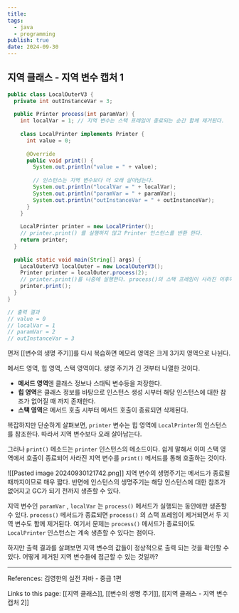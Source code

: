 ```yaml
---
title: 
tags:
  - java
  - programming
publish: true
date: 2024-09-30
---
```


## 지역 클래스 - 지역 변수 캡처 1
```java title="LocalOuterV3.java"
public class LocalOuterV3 {  
  private int outInstanceVar = 3;  
  
  public Printer process(int paramVar) {  
    int localVar = 1; // 지역 변수는 스택 프레임이 종료되는 순간 함께 제거된다.  
  
    class LocalPrinter implements Printer {  
      int value = 0;  
  
      @Override  
      public void print() {  
        System.out.println("value = " + value);  
  
        // 인스턴스는 지역 변수보다 더 오래 살아남는다.  
        System.out.println("localVar = " + localVar);  
        System.out.println("paramVar = " + paramVar);  
        System.out.println("outInstanceVar = " + outInstanceVar);  
      }  
    }  
  
    LocalPrinter printer = new LocalPrinter();  
    // printer.print() 를 실행하지 않고 Printer 인스턴스를 반환 한다.  
    return printer;  
  }  
  
  public static void main(String[] args) {  
    LocalOuterV3 localOuter = new LocalOuterV3();  
    Printer printer = localOuter.process(2);  
    // printer.print()를 나중에 실행한다. process()의 스택 프레임이 사라진 이후에 실행  
    printer.print();  
  }  
}

// 출력 결과
// value = 0
// localVar = 1
// paramVar = 2
// outInstanceVar = 3
```

먼저 [[변수의 생명 주기]]를 다시 복습하면 메모리 영역은 크게 3가지 영역으로 나뉜다.

메서드 영역, 힙 영역, 스택 영역이다. 생명 주기가 긴 것부터 나열한 것이다. 

- **메서드 영역**엔 클래스 정보나 스태틱 변수등을 저장한다.
- **힙 영역**은 클래스 정보를 바탕으로 인스턴스 생성 시부터 해당 인스턴스에 대한 참조가 없어질 때 까지 존재한다.
- **스택 영역**은 메서드 호출 시부터 메서드 호출이 종료되면 삭제된다.

복잡하지만 단순하게 살펴보면, `printer` 변수는 힙 영역에 `LocalPrinter`의 인스턴스를 참조한다. 따라서 지역 변수보다 오래 살아남는다.

그러나 `print()` 메소드는 `printer` 인스턴스의 메소드이다. 쉽게 말해서 이미 스택 영역에서 호출이 종료되어 사라진 지역 변수를 `print()` 메서드를 통해 호출하는 것이다.

![[Pasted image 20240930121742.png]]
지역 변수의 생명주기는 메서드가 종료될 때까지이므로 매우 짧다. 반면에 인스턴스의 생명주기는 해당 인스턴스에 대한 참조가 없어지고 GC가 되기 전까지 생존할 수 있다.

지역 변수인 `paramVar` , `localVar` 는 `process()` 메서드가 실행되는 동안에만 생존할 수 있다. `process()` 메서드가 종료되면 `process()` 의 스택 프레임이 제거되면서 두 지역 변수도 함께 제거된다. 여기서 문제는 `process()` 메서드가 종료되어도 `LocalPrinter` 인스턴스는 계속 생존할 수 있다는 점이다.

하지만 출력 결과를 살펴보면 지역 변수의 값들이 정상적으로 출력 되는 것을 확인할 수 있다.
어떻게 제거된 지역 변수들에 접근할 수 있는 것일까?

---
References: 김영한의 실전 자바 - 중급 1편

Links to this page: [[지역 클래스]], [[변수의 생명 주기]], [[지역 클래스 - 지역 변수 캡처 2]]
